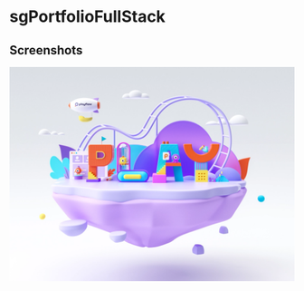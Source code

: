 # sgPortfolioFullStack

## Screenshots

![App Screenshot](https://github.com/sanjayguwaju/sgPortfolioFullStack/blob/628d13673fe3eae9c2b655556f12b05f10d89f28/frontend_sgportfoliofullstack/src/assets/about01.png)

